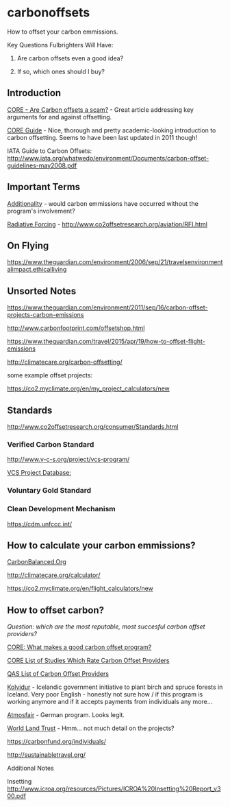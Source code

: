 # carbonoffsets
How to offset your carbon emmissions.

Key Questions Fulbrighters Will Have:

1. Are carbon offsets even a good idea?

2. If so, which ones should I buy?


## Introduction

[CORE - Are Carbon offsets a scam?](http://www.co2offsetresearch.org/consumer/GoodorBad.html) - Great article addressing key arguments for and against offsetting.

[CORE Guide](http://www.co2offsetresearch.org/index.html) - Nice, thorough and pretty academic-looking introduction to carbon offsetting. Seems to have been last updated in 2011 though!

IATA Guide to Carbon Offsets: http://www.iata.org/whatwedo/environment/Documents/carbon-offset-guidelines-may2008.pdf

## Important Terms

[Additionality](http://www.co2offsetresearch.org/consumer/Additionality.html) - would carbon emmissions have occurred without the program's involvement?

[Radiative Forcing]() - http://www.co2offsetresearch.org/aviation/RFI.html

## On Flying

https://www.theguardian.com/environment/2006/sep/21/travelsenvironmentalimpact.ethicalliving

## Unsorted Notes

https://www.theguardian.com/environment/2011/sep/16/carbon-offset-projects-carbon-emissions

http://www.carbonfootprint.com/offsetshop.html

https://www.theguardian.com/travel/2015/apr/19/how-to-offset-flight-emissions

http://climatecare.org/carbon-offsetting/

some example offset projects:

https://co2.myclimate.org/en/my_project_calculators/new

## Standards

http://www.co2offsetresearch.org/consumer/Standards.html

### Verified Carbon Standard 

http://www.v-c-s.org/project/vcs-program/

[VCS Project Database:](http://www.vcsprojectdatabase.org/#/home)

### Voluntary Gold Standard



### Clean Development Mechanism

https://cdm.unfccc.int/

## How to calculate your carbon emmissions?

[CarbonBalanced.Org](http://www.carbonbalanced.org/calculator/flights.asp)

http://climatecare.org/calculator/

https://co2.myclimate.org/en/flight_calculators/new


## How to offset carbon?

_Question: which are the most reputable, most succesful carbon offset providers?_

[CORE: What makes a good carbon offset program?](http://www.co2offsetresearch.org/consumer/OffsetQuality.html)

[CORE List of Studies Which Rate Carbon Offset Providers](http://www.co2offsetresearch.org/consumer/OffsetRatings.html)

[QAS List of Carbon Offset Providers](https://qascarbonneutral.com/best-carbon-offsets/)

[Kolvidur](http://kolvidur.is/carbon-calculator/) - Icelandic government initiative to plant birch and spruce forests in Iceland. Very poor English - honestly not sure how / if this program is working anymore and if it accepts payments from individuals any more...

[Atmosfair](https://www.atmosfair.de/en/home/) - German program. Looks legit.

[World Land Trust](http://www.worldlandtrust.org/eco-services/carbon-balanced) - Hmm... not much detail on the projects?

https://carbonfund.org/individuals/

http://sustainabletravel.org/


Additional Notes

Insetting http://www.icroa.org/resources/Pictures/ICROA%20Insetting%20Report_v300.pdf
